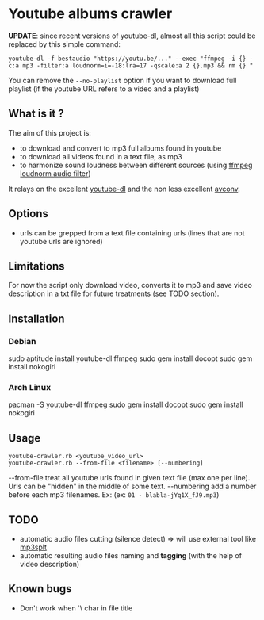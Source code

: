 # Youtube albums crawler

**UPDATE**: since recent versions of youtube-dl, almost all this script could be replaced by this simple command:

```
youtube-dl -f bestaudio "https://youtu.be/..." --exec "ffmpeg -i {} -c:a mp3 -filter:a loudnorm=i=-18:lra=17 -qscale:a 2 {}.mp3 && rm {} "
```

You can remove the `--no-playlist` option if you want to download full playlist (if the youtube URL refers to a video and a playlist)

## What is it ?

The aim of this project is:
  * to download and convert to mp3 full albums found in youtube
  * to download all videos found in a text file, as mp3
  * to harmonize sound loudness between different sources (using [ffmpeg loudnorm audio filter](http://ffmpeg.org/ffmpeg-all.html#loudnorm))

It relays on the excellent [youtube-dl](https://rg3.github.io/youtube-dl/) and the non less excellent [avconv](https://libav.org/avconv.html).

## Options

  * urls can be grepped from a text file containing urls (lines that are not youtube urls are ignored)

## Limitations

For now the script only download video, converts it to mp3 and save video description in a txt file for future treatments (see TODO section).

## Installation

### Debian

sudo aptitude install youtube-dl ffmpeg
sudo gem install docopt
sudo gem install nokogiri

### Arch Linux

pacman -S youtube-dl ffmpeg
sudo gem install docopt
sudo gem install nokogiri

## Usage

    youtube-crawler.rb <youtube_video_url>
    youtube-crawler.rb --from-file <filename> [--numbering]

  --from-file   treat all youtube urls found in given text file (max one per line). Urls can be "hidden" in the middle of some text.
  --numbering   add a number before each mp3 filenames. Ex: (ex: `01 - blabla-jYq1X_fJ9.mp3`)

## TODO

  * automatic audio files cutting (silence detect) => will use external tool like [mp3splt](http://mp3splt.sourceforge.net/mp3splt_page/screenshots.php)
  * automatic resulting audio files naming and **tagging** (with the help of video description)

## Known bugs

  * Don't work when \`\ char in file title
